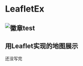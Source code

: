 # LeafletEx
![徽章test](https://img.shields.io/badge/Release-Ver1.0.0-blue.svg)
---
## 用Leaflet实现的地图展示
还没写完
